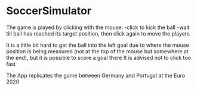 # SoccerSimulator

The game is played by clicking with the mouse:
-click to kick the ball
-wait till ball has reached its target position, then click again to move the players

It is a little bit hard to get the ball into the left goal due to where the mouse position is being measured (not at the top of the mouse but somewhere at the end), but it is possible to score a goal there
It is advised not to click too fast

The App replicates the game between Germany and Portugal at the Euro 2020
